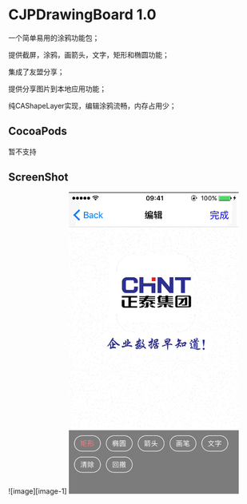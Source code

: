 # CJPDrawingBoard 1.0
一个简单易用的涂鸦功能包；

提供截屏，涂鸦，画箭头，文字，矩形和椭圆功能；

集成了友盟分享；

提供分享图片到本地应用功能；

纯CAShapeLayer实现，编辑涂鸦流畅，内存占用少；
## CocoaPods
暂不支持

## ScreenShot
![image][image-1]
![image](https://github.com/yuanlingqi/CJPDrawingBoard/blob/master/%E6%B6%82%E9%B8%A6.gif)
